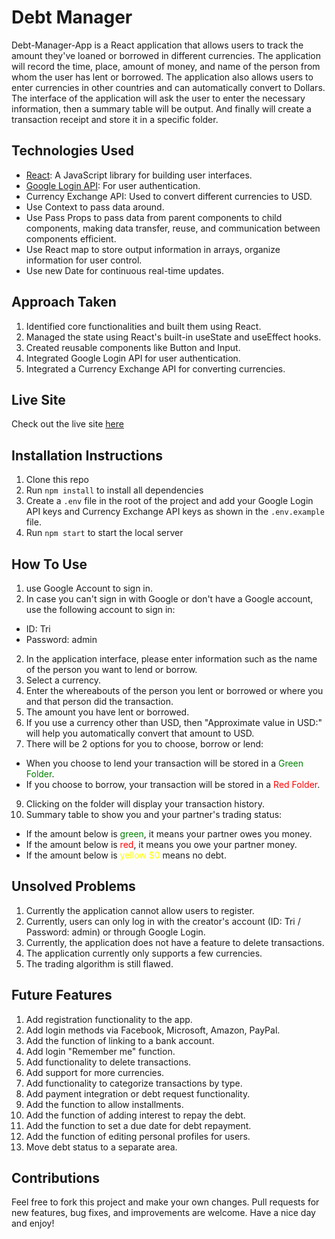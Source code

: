 # Debt Manager

Debt-Manager-App is a React application that allows users to track the amount they've loaned or borrowed in different currencies.
The application will record the time, place, amount of money, and name of the person from whom the user has lent or borrowed.
The application also allows users to enter currencies in other countries and can automatically convert to Dollars.
The interface of the application will ask the user to enter the necessary information, then a summary table will be output. And finally will create a transaction receipt and store it in a specific folder.

## Technologies Used

- [React](https://reactjs.org/): A JavaScript library for building user interfaces.
- [Google Login API](https://developers.google.com/identity/sign-in/web/sign-in): For user authentication.
- Currency Exchange API: Used to convert different currencies to USD.
- Use Context to pass data around.
- Use Pass Props to pass data from parent components to child components, making data transfer, reuse, and communication between components efficient.
- Use React map to store output information in arrays, organize information for user control.
- Use new Date for continuous real-time updates.

## Approach Taken

1. Identified core functionalities and built them using React.
2. Managed the state using React's built-in useState and useEffect hooks.
3. Created reusable components like Button and Input.
4. Integrated Google Login API for user authentication.
5. Integrated a Currency Exchange API for converting currencies.

## Live Site

Check out the live site [here](https://talentran.github.io/Mod-2-React-App-Project---Debt-Manager/)

## Installation Instructions

1. Clone this repo
2. Run `npm install` to install all dependencies
3. Create a `.env` file in the root of the project and add your Google Login API keys and Currency Exchange API keys as shown in the `.env.example` file.
4. Run `npm start` to start the local server

## How To Use
1. use Google Account to sign in. 
2. In case you can't sign in with Google or don't have a Google account, use the following account to sign in:
- ID: Tri
- Password: admin
2. In the application interface, please enter information such as the name of the person you want to lend or borrow.
3. Select a currency.
4. Enter the whereabouts of the person you lent or borrowed or where you and that person did the transaction.
5. The amount you have lent or borrowed.
6. If you use a currency other than USD, then "Approximate value in USD:" will help you automatically convert that amount to USD.
7. There will be 2 options for you to choose, borrow or lend:
- When you choose to lend your transaction will be stored in a <span style="color: green">Green Folder</span>.
- If you choose to borrow, your transaction will be stored in a <span style="color: red">Red Folder</span>.
9. Clicking on the folder will display your transaction history.
10. Summary table to show you and your partner's trading status:
- If the amount below is <span style="color: green">green</span>, it means your partner owes you money.
- If the amount below is <span style="color: red">red</span>, it means you owe your partner money.
- If the amount below is <span style="color: yellow">yellow $0</span> means no debt.

## Unsolved Problems

1. Currently the application cannot allow users to register.
2. Currently, users can only log in with the creator's account (ID: Tri / Password: admin) or through Google Login.
3. Currently, the application does not have a feature to delete transactions.
4. The application currently only supports a few currencies.
5. The trading algorithm is still flawed.

## Future Features

1. Add registration functionality to the app.
2. Add login methods via Facebook, Microsoft, Amazon, PayPal.
3. Add the function of linking to a bank account.
4. Add login "Remember me" function.
5. Add functionality to delete transactions.
6. Add support for more currencies.
7. Add functionality to categorize transactions by type.
8. Add payment integration or debt request functionality.
9. Add the function to allow installments.
10. Add the function of adding interest to repay the debt.
11. Add the function to set a due date for debt repayment.
12. Add the function of editing personal profiles for users.
13. Move debt status to a separate area.

## Contributions

Feel free to fork this project and make your own changes. Pull requests for new features, bug fixes, and improvements are welcome.
Have a nice day and enjoy!
